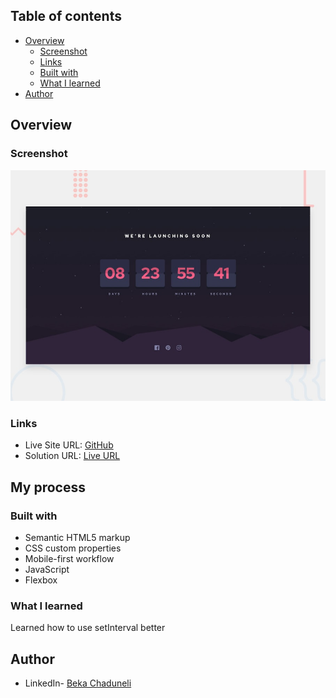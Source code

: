 ## Table of contents

- [Overview](#overview)
  - [Screenshot](#screenshot)
  - [Links](#links)
  - [Built with](#built-with)
  - [What I learned](#what-i-learned)
- [Author](#author)


## Overview

### Screenshot
![screenshot](/design/desktop-preview.jpg)


### Links

- Live Site URL: [GitHub](https://bekaChaduneli.github.io/launch-countdown-timer)
- Solution URL: [Live URL](https://github.com/bekaChaduneli/launch-countdown-timer)

## My process

### Built with

- Semantic HTML5 markup
- CSS custom properties
- Mobile-first workflow
- JavaScript
- Flexbox

### What I learned

Learned how to use setInterval better

## Author

- LinkedIn- [Beka Chaduneli](https://www.linkedin.com/in/beka-chaduneli-28203422b/)
